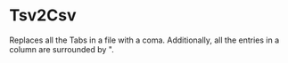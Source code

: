 # Tsv2Csv

Replaces all the Tabs in a file with a coma.
Additionally, all the entries in a column are surrounded by ".


